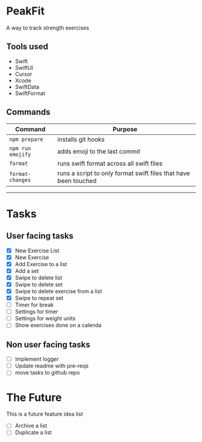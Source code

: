 # PeakFit

A way to track strength exercises

## Tools used

- Swift
- SwiftUI
- Cursor
- Xcode
- SwiftData
- SwiftFormat

## Commands

| Command | Purpose |
| --- | --- |
| `npm prepare` | installs git hooks |
| `npm run emojify` | adds emoji to the last commit |
| `format` | runs swift format across all swift files |
| `format-changes` | runs a script to only format swift files that have been touched |

---

# Tasks

## User facing tasks
- [x] New Exercise List
- [x] New Exercise
- [x] Add Exercise to a list
- [x] Add a set
- [x] Swipe to delete list
- [x] Swipe to delete set
- [x] Swipe to delete exercise from a list
- [x] Swipe to repeat set
- [ ] Timer for break
- [ ] Settings for timer 
- [ ] Settings for weight units
- [ ] Show exercises done on a calenda

## Non user facing tasks
- [ ] Implement logger
- [ ] Update readme with pre-reqs
- [ ] move tasks to github repo

# The Future

This is a future feature idea list

- [ ] Archive a list
- [ ] Duplicate a list